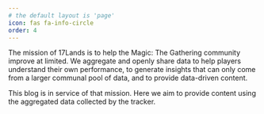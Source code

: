 ```yaml
---
# the default layout is 'page'
icon: fas fa-info-circle
order: 4
---
```


The mission of 17Lands is to help the Magic: The Gathering community improve at limited. We aggregate and openly share data to help players understand their own performance, to generate insights that can only come from a larger communal pool of data, and to provide data-driven content.

This blog is in service of that mission. Here we aim to provide content using the aggregated data collected by the tracker.